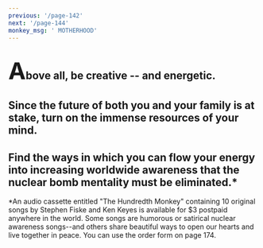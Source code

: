 ```yaml
---
previous: '/page-142'
next: '/page-144'
monkey_msg: ' MOTHERHOOD'
---
```


## <span style="font-size:47px;">A</span>bove all, be creative -- and energetic.
## Since the future of both you and your family is at stake, turn on the immense resources of your mind.
## Find the ways in which you can flow your energy into increasing worldwide awareness that the nuclear bomb mentality must be eliminated.*
*An audio cassette entitled "The Hundredth Monkey" containing 10 original songs by Stephen Fiske and Ken Keyes is available for $3 postpaid anywhere in the world. Some songs are humorous or satirical nuclear awareness songs--and others share beautiful ways to open our hearts and live together in peace. You can use the order form on page 174.
